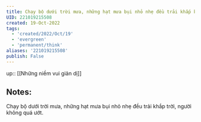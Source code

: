 ```yaml
---
title: Chạy bộ dưới trời mưa, những hạt mưa bụi nhỏ nhẹ đều trải khắp không gian
UID: 221019215508
created: 19-Oct-2022
tags:
  - 'created/2022/Oct/19'
  - 'evergreen'
  - 'permanent/think'
aliases: '221019215508'
publish: False
---
```

up:: [[Những niềm vui giản dị]]
## Notes:
Chạy bộ dưới trời mưa, những hạt mưa bụi nhỏ nhẹ đều trải khắp trời, người không quá ướt.
